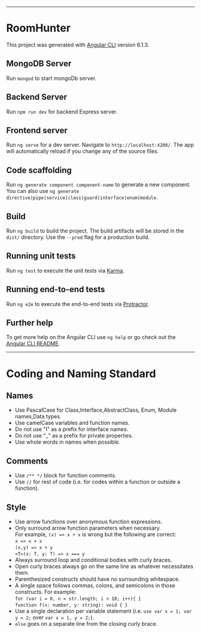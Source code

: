
---
# RoomHunter

This project was generated with [Angular CLI](https://github.com/angular/angular-cli) version 6.1.3.

## MongoDB Server

Run `mongod` to start mongoDb server.

## Backend Server

Run `npm run dev` for backend Express server. 

## Frontend server

Run `ng serve` for a dev server. Navigate to `http://localhost:4200/`. The app will automatically reload if you change any of the source files.

## Code scaffolding

Run `ng generate component component-name` to generate a new component. You can also use `ng generate directive|pipe|service|class|guard|interface|enum|module`.

## Build

Run `ng build` to build the project. The build artifacts will be stored in the `dist/` directory. Use the `--prod` flag for a production build.

## Running unit tests

Run `ng test` to execute the unit tests via [Karma](https://karma-runner.github.io).

## Running end-to-end tests

Run `ng e2e` to execute the end-to-end tests via [Protractor](http://www.protractortest.org/).

## Further help

To get more help on the Angular CLI use `ng help` or go check out the [Angular CLI README](https://github.com/angular/angular-cli/blob/master/README.md).


---

# Coding and Naming Standard

## Names

- Use PascalCase for Class,Interface,AbstractClass, Enum, Module names,Data types.
- Use camelCase variables and function names.
- Do not use "I" as a prefix for interface names.
- Do not use "\_" as a prefix for private properties.
- Use whole words in names when possible.

## Comments

- Use `/** */` block for function comments.
- Use `//` for rest of code (i.e. for codes within a function or outside a function).

## Style

- Use arrow functions over anonymous function expressions.
- Only surround arrow function parameters when necessary.  
   For example, `(x) => x + x` is wrong but the following are correct:  
   `x => x + x`  
  `(x,y) => x + y`  
  `<T>(x: T, y: T) => x === y`
- Always surround loop and conditional bodies with curly braces.
- Open curly braces always go on the same line as whatever necessitates them.
- Parenthesized constructs should have no surrounding whitespace.
- A single space follows commas, colons, and semicolons in those constructs. For example:  
   `for (var i = 0, n = str.length; i < 10; i++){ }`  
  `function f(x: number, y: string): void { }`
- Use a single declaration per variable statement (i.e. `use var x = 1; var y = 2;` over `var x = 1, y = 2;`).
- `else` goes on a separate line from the closing curly brace.

